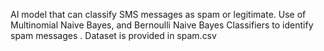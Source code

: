 AI model that can classify SMS messages as spam or legitimate. Use of Multinomial Naive Bayes, and Bernoulli Naive Bayes
 Classifiers to identify spam messages . Dataset is provided in spam.csv
